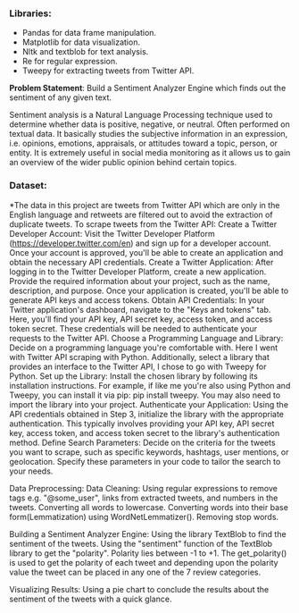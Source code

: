 ### Libraries:
* Pandas for data frame manipulation.
* Matplotlib for data visualization.
* Nltk and textblob for text analysis.
* Re for regular expression.
* Tweepy for extracting tweets from Twitter API.

**Problem Statement**: Build a Sentiment Analyzer Engine which finds out the sentiment of any given text.

Sentiment analysis is a Natural Language Processing technique used to determine whether data is positive, negative, or neutral. Often performed on textual data. It basically studies the subjective information in an expression, i.e. opinions, emotions, appraisals, or attitudes toward a topic, person, or entity. It is extremely useful in social media monitoring as it allows us to gain an overview of the wider public opinion behind certain topics. 

### Dataset: 
*The data in this project are tweets from Twitter API which are only in the English language and retweets are filtered out to avoid the extraction of duplicate tweets.
To scrape tweets from the Twitter API:
Create a Twitter Developer Account: Visit the Twitter Developer Platform (https://developer.twitter.com/en) and sign up for a developer account. Once your account is approved, you'll be able to create an application and obtain the necessary API credentials.
Create a Twitter Application: After logging in to the Twitter Developer Platform, create a new application. Provide the required information about your project, such as the name, description, and purpose. Once your application is created, you'll be able to generate API keys and access tokens.
Obtain API Credentials: In your Twitter application's dashboard, navigate to the "Keys and tokens" tab. Here, you'll find your API key, API secret key, access token, and access token secret. These credentials will be needed to authenticate your requests to the Twitter API.
Choose a Programming Language and Library: Decide on a programming language you're comfortable with. Here I went with Twitter API scraping with Python. Additionally, select a library that provides an interface to the Twitter API, I chose to go with Tweepy for Python.
Set up the Library: Install the chosen library by following its installation instructions. For example, if like me you're also using Python and Tweepy, you can install it via pip: pip install tweepy. You may also need to import the library into your project.
Authenticate your Application: Using the API credentials obtained in Step 3, initialize the library with the appropriate authentication. This typically involves providing your API key, API secret key, access token, and access token secret to the library's authentication method.
Define Search Parameters: Decide on the criteria for the tweets you want to scrape, such as specific keywords, hashtags, user mentions, or geolocation. Specify these parameters in your code to tailor the search to your needs.

Data Preprocessing:
Data Cleaning: 
Using regular expressions to remove tags e.g. "@some_user", links from extracted tweets, and numbers in the tweets. 
Converting all words to lowercase.
Converting words into their base form(Lemmatization) using WordNetLemmatizer().
Removing stop words.

Building a Sentiment Analyzer Engine:
Using the library TextBlob to find the sentiment of the tweets. Using the "sentiment" function of the TextBlob library to get the "polarity". Polarity lies between -1 to +1. The get_polarity() is used to get the polarity of each tweet and depending upon the polarity value the tweet can be placed in any one of the 7 review categories. 

Visualizing Results:
Using a pie chart to conclude the results about the sentiment of the tweets with a quick glance.
